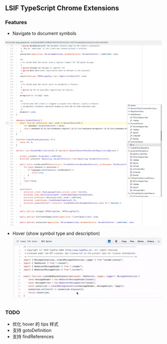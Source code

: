 ## LSIF TypeScript Chrome Extensions

### Features

- Navigate to document symbols

![](snapshot/navigate-to-symbol.png)

- Hover (show symbol type and description)
![](snapshot/hover.gif)

### TODO

- 优化 hover 的 tips 样式
- 支持 gotoDefinition
- 支持 findReferences
